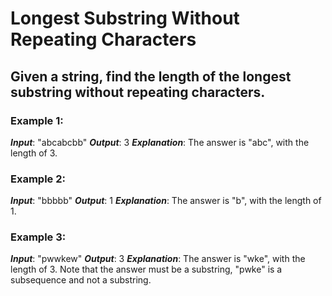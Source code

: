 # Longest Substring Without Repeating Characters
## Given a string, find the length of the longest substring without repeating characters.

### Example 1:

***Input***: "abcabcbb"
***Output***: 3
***Explanation***: The answer is "abc", with the length of 3.

### Example 2:

***Input***: "bbbbb"
***Output***: 1
***Explanation***: The answer is "b", with the length of 1.

### Example 3:

***Input***: "pwwkew"
***Output***: 3
***Explanation***: The answer is "wke", with the length of 3.
Note that the answer must be a substring, "pwke" is a subsequence and not a substring.
